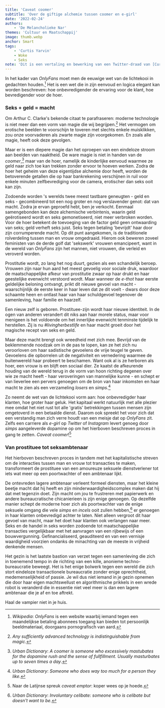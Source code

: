```yaml
---
title: 'Caveat coomer'
subtitle: 'Over de giftige alchemie tussen coomer en e-girl'
date: '2022-02-24'
authors:
    - 'De Melancholieke Nar'
themes: 'Cultuur en Maatschappij'
image: thumb.webp
anchor: Smart
tags:
    - 'Curtis Yarvin'
    - Woke
    - Seks
note: 'Dit is een vertaling en bewerking van een Twitter-draad van [Curtis Yarvin](https://twitter.com/moldbugman).'
---
```


In het kader van _OnlyFans_ moet men de eeuwige wet van de lichtekooi in gedachten houden.[^1] Het is een wet die in zijn eenvoud en logica elegant kan worden beschreven: hoe onbevredigender de ervaring voor de klant, hoe bevredigender voor de hoer.


### Seks + geld = macht

Om Arthur C. Clarke's bekende citaat te parafraseren: moderne technologie is niet meer dan een vorm van magie die wij begrijpen.[^2] Het vermogen om erotische beelden te voorschijn te toveren met slechts enkele muisklikken, zou onze voorvaderen als zwarte magie zijn voorgekomen. En zoals alle magie, heeft ook deze gevolgen.

Maar er is een diepere magie dan het oproepen van een eindeloze stroom aan beelden van naaktheid. De ware magie is niet in handen van de _coomer_,[^3] maar van de hoer, namelijk de kinderlijke eenvoud waarmee ze geld naar zich toe kan trekken zonder ervoor te hoeven werken. Zodra de hoer het geheim van deze eigentijdse alchemie door heeft, worden de betoverende getallen die op haar bankrekening verschijnen in ruil voor enkele minuten zelfbevrediging voor de camera, erotischer dan seks ooit kan zijn.

Zodoende worden 's werelds twee meest tastbare geneugten - geld en seks - gecombineerd tot een nog groter en nog verslavender genot: dat van macht. Zodra je ervan geproefd hebt, ben je verkocht. Eenmaal samengebonden kan deze alchemische verbintenis, waarin geld geërotiseerd wordt en seks gemonetiseerd, niet meer verbroken worden. Voor de hoer betekent de toevoeging van de factor geld geen ontwaarding van seks; geld verheft seks juist. Seks tegen betaling 'bevrijdt' haar door zijn corrumperende macht. Op dit punt aangekomen, is de traditionele rolverdeling tussen man en vrouw omgedraaid. Hierom ook beweren zoveel feministen van de derde golf dat 'sekswerk' vrouwen emancipeert, want in de wereld van _OnlyFans_ zijn het mannen, niet vrouwen, die verleid en veroverd worden.

Prostitutie wordt, zo lang het nog duurt, gezien als een schandelijk beroep. Vrouwen zijn naar hun aard het meest gevoelig voor sociale druk, waardoor de maatschappelijke afkeur van prostitutie zwaar op haar drukt en haar geestelijke evenwicht verstoord wordt. Maar wanneer de _e-thot_ haar eerste geldelijke beloning ontvangt, prikt dit nieuwe gevoel van macht - waarschijnlijk de eerste keer in haar leven dat ze dit voelt - dwars door deze schaamte heen en ontlast haar van haar schuldgevoel tegenover de samenleving, haar familie en haarzelf.

Een nieuw zelf is geboren. Prostituee-zijn wordt haar nieuwe identiteit. In de ogen van anderen verandert dit niks aan haar morele status, maar voor menigeen is het voldoende om het innerlijke evenwicht tenminste tijdelijk te herstellen. Zij is nu _#livingherbestlife_ en haar macht groeit door het magische recept van seks en geld.

Maar deze macht brengt ook wreedheid met zich mee. Bevrijd van de beklemmende noodzak om in de pas te lopen, kan ze het zich nu veroorloven om haar sadistische gevoelens de vrije teugel te geven. Gevoelens die opborrelen uit de negativiteit en vernedering waarmee de buitenwereld haar probeert te beschamen. Want ook al is ze herboren als hoer, een vrouw is en blijft een sociaal dier. Ze kaatst de afkeurende houding van de wereld terug in de vorm van hoon richting degenen over wie ze macht heeft - haar veroveringen van mannelijke kunne - en schept er van lieverlee een pervers genoegen om de bron van haar inkomsten en haar macht te zien als een verzameling _losers_ en _simps_.[^4]

Zo neemt de wet van de lichtekooi vorm aan: hoe onbevredigder haar klanten, hoe groter haar geluk. Het kapitaal werkt natuurlijk met alle plezier mee omdat het niet rust tot alle 'gratis' betrekkingen tussen mensen zijn omgetoverd in een betaalde dienst. Daarom ook spreekt het voor zich dat een verstandig man zich verre houdt van een meisje dat op _OnlyFans_ zit. Zelfs een carriere als _e-girl_ op _Twitter_ of _Instagram_ levert genoeg door _simps_ aangeleverde dopamine op om het hierboven beschreven proces in gang te zetten. _Caveat coomer_![^5]


### Van prostituee tot seksambtenaar

Het hierboven beschreven proces in tandem met het kapitalistische streven om de interacties tussen man en vrouw tot transacties te maken, transformeert de prostituee van een amoureuze seksuele dienstverlener tot iets wat meer op een poortwachter of een ambtenaar lijkt.

De ontevreden lagere ambtenaar verleent formeel diensten, maar het kleine beetje macht dat hij heeft en zijn minderwaardigheidscomplex maken dat hij dat met tegenzin doet. Zijn macht om jou te frustreren met papierwerk en andere bureaucratische chicanierieen is zijn enige genoegen. Op dezelfde manier schept de moderne hoer zich als poortwachter van de enige seksuele omgang die vele _simps_ en _incels_ ooit zullen hebben,[^6] er genoegen in haar klanten onbevredigd achter te laten. Niet alleen vergroot dit haar gevoel van macht, maar het doet haar klanten ook verlangen naar meer. Seks en de handel in seks worden zodoende tot maatschappelijke transacties vergelijkbaar met het aanvragen van een rijbewijs of een bouwvergunning. Gefinancialiseerd, geauditeerd en van een vernisje waardigheid voorzien ondanks de minachting van de meeste in vrijheid denkende mensen.

Het gezin is het laatste bastion van verzet tegen een samenleving die zich in toenemend tempo in de richting van een kille, anonieme techno-bureaucratie beweegt. Het is het enige bolwerk tegen een wereld die zich stort eindeloze transactionele bureaucratie zonder enige oprechtheid, medemenselijkheid of passie. Je wil dus niet iemand in je gezin opnemen die door haar eigen machtswellust en algorithmische prikkels in een wrede robot is veranderd die in essentie niet veel meer is dan een lagere ambtenaar die je af en toe aftrekt.

Haal de vampier niet in je huis.


[^1]: _Wikipedia_: _OnlyFans_ is een website waarbij iemand tegen een maandelijkse betaling abonnees toegang kan bieden tot persoonlijk beeldmateriaal, doorgaans pornografisch van aard.
[^2]: _Any sufficiently advanced technology is indistinguishable from magic._
[^3]: _Urban Dictionary_: _A coomer is someone who excessively mastubates for the dopamine rush and the sense of fullfillment. Usually masturbates up to seven times a day_.
[^4]: _Urban Dictionary_: _Someone who does way too much for a person they like_.
[^5]: Naar de Latijnse spreuk _caveat emptor_: koper wees op je hoede.
[^6]: _Urban Dictionary_: _Involuntary celibate: someone who is celibate but doesn't want to be_.
